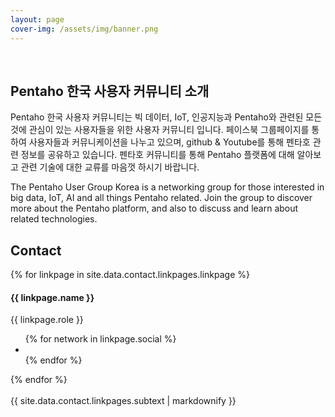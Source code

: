 ```yaml
---
layout: page
cover-img: /assets/img/banner.png
---
```


<br/>

## Pentaho 한국 사용자 커뮤니티 소개

Pentaho 한국 사용자 커뮤니티는 빅 데이터, IoT, 인공지능과 Pentaho와 관련된 모든것에 관심이 있는 사용자들을 위한 사용자 커뮤니티 입니다.
페이스북 그룹페이지를 통하여 사용자들과 커뮤니케이션을 나누고 있으며, github & Youtube를 통해 펜타호 관련 정보를 공유하고 있습니다.
펜타호 커뮤니티를 통해 Pentaho 플랫폼에 대해 알아보고 관련 기술에 대한 교류를 마음껏 하시기 바랍니다.

The Pentaho User Group Korea is a networking group for those interested in big data, IoT, AI and all things Pentaho related.
Join the group to discover more about the Pentaho platform, and also to discuss and learn about related technologies.

## Contact

<!-- Team -->
<section class="bg-light page-section" id="linkpages">
<div class="container">
  <div class="row">
  {% for linkpage in site.data.contact.linkpages.linkpage %}
	<div class="col-sm-4">
	  <div class="team-member">
		<img class="mx-auto rounded-circle" src="{{ linkpage.image }}" alt="">
		<h4>{{ linkpage.name }}</h4>
		<p class="text-muted">{{ linkpage.role }}</p>
		<ul class="list-inline social-buttons">
		{% for network in linkpage.social %}
		  <li class="list-inline-item">
			<a href="{{ network.url }}">
			  <i class="{{ network.icon }}"></i>
			</a>
		  </li>
		{% endfor %}
		</ul>
	  </div>
	</div>
  {% endfor %}
  </div>
  <div class="row">
	<div class="col-lg-8 mx-auto text-center">
	  <br/>
	  <div class="large text-muted">{{ site.data.contact.linkpages.subtext | markdownify }}</div>
	</div>
  </div>
</div>
</section>
<!-- End Team -->
